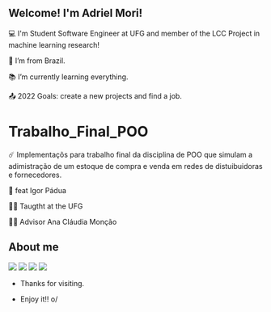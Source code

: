 
## Welcome! I'm Adriel Mori!

:computer: I'm Student Software Engineer at UFG and member of the LCC Project in machine learning research!

:house_with_garden: I’m from Brazil.

:books: I’m currently learning everything.

:outbox_tray: 2022 Goals: create a new projects and find a job.



# Trabalho_Final_POO

☄️ Implementaçõs para trabalho final da disciplina de POO que simulam a adimistração de um estoque de compra e venda em redes de distuibuidoras e fornecedores.

:mechanical_arm: feat Igor Pádua

:technologist: Taugtht at the UFG

:woman_teacher: Advisor Ana Cláudia Monção



## About me

<div> 
  <a href="https://github.com/MORIAdriel" target="_blank"><img src="https://img.shields.io/badge/GitHub-100000?style=for-the-badge&logo=github&logoColor=white" target="_blank"></a>
  <a href="https://www.linkedin.com/in/adriel-lenner-mori-765171215" target="_blank"><img src="https://img.shields.io/badge/LinkedIn-0077B5?style=for-the-badge&logo=linkedin&logoColor=white" target="_blank"></a>
  <a href="adrielmori@discente.ufg.br" target="_blank"><img src="https://img.shields.io/badge/Gmail-D14836?style=for-the-badge&logo=gmail&logoColor=white" target="_blank"></a>
  <a href=" https://www.instagram.com/adriel_mori/" target="_blank"><img src="https://img.shields.io/badge/Instagram-E4405F?style=for-the-badge&logo=instagram&logoColor=white" target="_blank"></a>
</div>

- Thanks for visiting.

- Enjoy it!! o/

